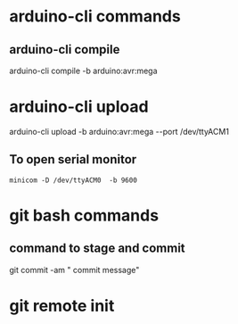 # arduino-cli commands

## arduino-cli compile

arduino-cli compile  -b arduino:avr:mega 

# arduino-cli upload

arduino-cli  upload -b arduino:avr:mega --port /dev/ttyACM1


## To open serial monitor

`minicom -D /dev/ttyACM0  -b 9600`





# git bash commands

## command to stage and commit

 git commit -am " commit message"

 # git remote init